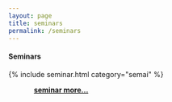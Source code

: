 ```yaml
---
layout: page
title: seminars
permalink: /seminars
---
```


<h4 class="text-center"><i class="fas fa-book"></i> Seminars</h4>

{% include seminar.html category="semai" %}

<p style="margin-left:10%;"><a href="https://mheriyanto.wordpress.com/#seminars"><b>seminar more...</b></a></p>